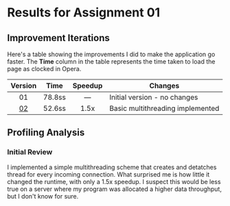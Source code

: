 # Results for Assignment 01

## Improvement Iterations

Here's a table showing the improvements I did to make the application go faster.  The **Time** column in the table represents the time taken to load the page as clocked in Opera.

| Version | Time | Speedup | Changes |
| :-----: | ---- | :-----: | ------- |
| 01 | 78.8ss | &mdash; | Initial version - no changes |
| [02](server.cpp) | 52.6ss | 1.5x | Basic multithreading implemented |

## Profiling Analysis

### Initial Review

I implemented a simple multithreading scheme that creates and detatches thread for every incoming connection. What surprised me is how little it changed the runtime, with only a 1.5x speedup. I suspect this would be less true on a server where my program was allocated a higher data throughput, but I don't know for sure. 
